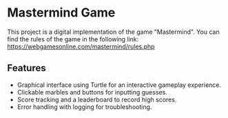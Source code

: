 # Mastermind Game
This project is a digital implementation of the game "Mastermind".  You can find the rules of the game in the following link: https://webgamesonline.com/mastermind/rules.php

## Features
- Graphical interface using Turtle for an interactive gameplay experience.
- Clickable marbles and buttons for inputting guesses.
- Score tracking and a leaderboard to record high scores.
- Error handling with logging for troubleshooting.
